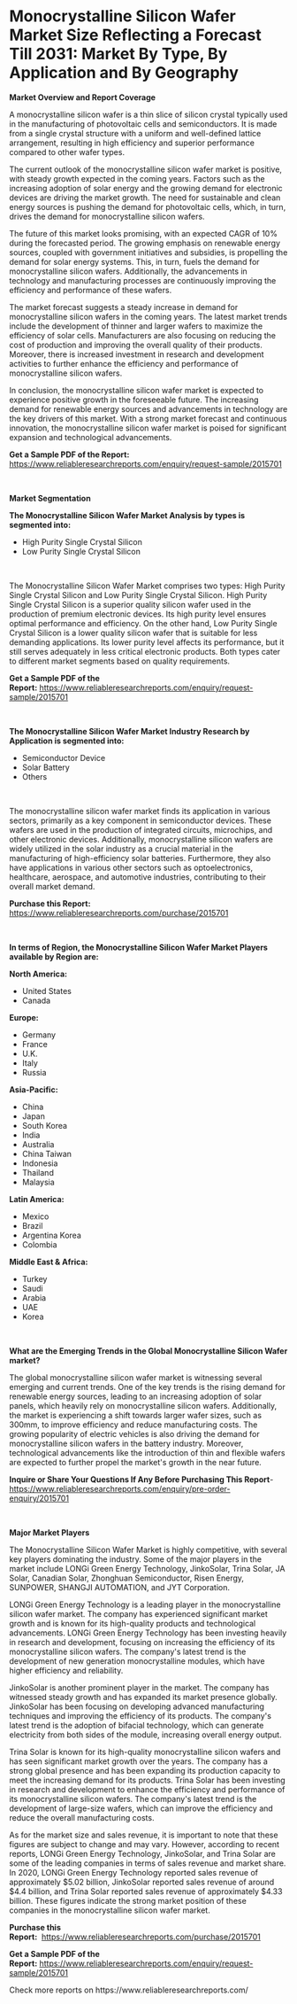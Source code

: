 <p><h1>Monocrystalline Silicon Wafer Market Size Reflecting a Forecast Till 2031: Market By Type, By Application and By Geography</h1></p><p><strong>Market Overview and Report Coverage</strong></p>
<p><p>A monocrystalline silicon wafer is a thin slice of silicon crystal typically used in the manufacturing of photovoltaic cells and semiconductors. It is made from a single crystal structure with a uniform and well-defined lattice arrangement, resulting in high efficiency and superior performance compared to other wafer types.</p><p>The current outlook of the monocrystalline silicon wafer market is positive, with steady growth expected in the coming years. Factors such as the increasing adoption of solar energy and the growing demand for electronic devices are driving the market growth. The need for sustainable and clean energy sources is pushing the demand for photovoltaic cells, which, in turn, drives the demand for monocrystalline silicon wafers.</p><p>The future of this market looks promising, with an expected CAGR of 10% during the forecasted period. The growing emphasis on renewable energy sources, coupled with government initiatives and subsidies, is propelling the demand for solar energy systems. This, in turn, fuels the demand for monocrystalline silicon wafers. Additionally, the advancements in technology and manufacturing processes are continuously improving the efficiency and performance of these wafers.</p><p>The market forecast suggests a steady increase in demand for monocrystalline silicon wafers in the coming years. The latest market trends include the development of thinner and larger wafers to maximize the efficiency of solar cells. Manufacturers are also focusing on reducing the cost of production and improving the overall quality of their products. Moreover, there is increased investment in research and development activities to further enhance the efficiency and performance of monocrystalline silicon wafers.</p><p>In conclusion, the monocrystalline silicon wafer market is expected to experience positive growth in the foreseeable future. The increasing demand for renewable energy sources and advancements in technology are the key drivers of this market. With a strong market forecast and continuous innovation, the monocrystalline silicon wafer market is poised for significant expansion and technological advancements.</p></p>
<p><strong>Get a Sample PDF of the Report:</strong> <a href="https://www.reliableresearchreports.com/enquiry/request-sample/2015701">https://www.reliableresearchreports.com/enquiry/request-sample/2015701</a></p>
<p>&nbsp;</p>
<p><strong>Market Segmentation</strong></p>
<p><strong>The Monocrystalline Silicon Wafer Market Analysis by types is segmented into:</strong></p>
<p><ul><li>High Purity Single Crystal Silicon</li><li>Low Purity Single Crystal Silicon</li></ul></p>
<p>&nbsp;</p>
<p><p>The Monocrystalline Silicon Wafer Market comprises two types: High Purity Single Crystal Silicon and Low Purity Single Crystal Silicon. High Purity Single Crystal Silicon is a superior quality silicon wafer used in the production of premium electronic devices. Its high purity level ensures optimal performance and efficiency. On the other hand, Low Purity Single Crystal Silicon is a lower quality silicon wafer that is suitable for less demanding applications. Its lower purity level affects its performance, but it still serves adequately in less critical electronic products. Both types cater to different market segments based on quality requirements.</p></p>
<p><strong>Get a Sample PDF of the Report:</strong>&nbsp;<a href="https://www.reliableresearchreports.com/enquiry/request-sample/2015701">https://www.reliableresearchreports.com/enquiry/request-sample/2015701</a></p>
<p>&nbsp;</p>
<p><strong>The Monocrystalline Silicon Wafer Market Industry Research by Application is segmented into:</strong></p>
<p><ul><li>Semiconductor Device</li><li>Solar Battery</li><li>Others</li></ul></p>
<p>&nbsp;</p>
<p><p>The monocrystalline silicon wafer market finds its application in various sectors, primarily as a key component in semiconductor devices. These wafers are used in the production of integrated circuits, microchips, and other electronic devices. Additionally, monocrystalline silicon wafers are widely utilized in the solar industry as a crucial material in the manufacturing of high-efficiency solar batteries. Furthermore, they also have applications in various other sectors such as optoelectronics, healthcare, aerospace, and automotive industries, contributing to their overall market demand.</p></p>
<p><strong>Purchase this Report:</strong>&nbsp; <a href="https://www.reliableresearchreports.com/purchase/2015701">https://www.reliableresearchreports.com/purchase/2015701</a></p>
<p>&nbsp;</p>
<p><strong>In terms of Region, the Monocrystalline Silicon Wafer Market Players available by Region are:</strong></p>
<p>
    <p> <strong> North America: </strong>
        <ul>
            <li>United States</li>
            <li>Canada</li>
        </ul>
        </p> 
    <p> <strong> Europe: </strong>
        <ul>
            <li>Germany</li>
            <li>France</li>
            <li>U.K.</li>
            <li>Italy</li>
            <li>Russia</li>
        </ul>
        </p> 
    <p> <strong> Asia-Pacific: </strong>
        <ul>
            <li>China</li>
            <li>Japan</li>
            <li>South Korea</li>
            <li>India</li>
            <li>Australia</li>
            <li>China Taiwan</li>
            <li>Indonesia</li>
            <li>Thailand</li>
            <li>Malaysia</li>
        </ul>
        </p> 
    <p> <strong> Latin America: </strong>
        <ul>
            <li>Mexico</li>
            <li>Brazil</li>
            <li>Argentina Korea</li>
            <li>Colombia</li>
        </ul>
        </p> 
    <p> <strong> Middle East & Africa: </strong>
        <ul>
            <li>Turkey</li>
            <li>Saudi</li>
            <li>Arabia</li>
            <li>UAE</li>
            <li>Korea</li>
        </ul>
    </p>
    </p>
<p>&nbsp;</p>
<p><strong>What are the Emerging Trends in the Global Monocrystalline Silicon Wafer market?</strong></p>
<p><p>The global monocrystalline silicon wafer market is witnessing several emerging and current trends. One of the key trends is the rising demand for renewable energy sources, leading to an increasing adoption of solar panels, which heavily rely on monocrystalline silicon wafers. Additionally, the market is experiencing a shift towards larger wafer sizes, such as 300mm, to improve efficiency and reduce manufacturing costs. The growing popularity of electric vehicles is also driving the demand for monocrystalline silicon wafers in the battery industry. Moreover, technological advancements like the introduction of thin and flexible wafers are expected to further propel the market's growth in the near future.</p></p>
<p><strong>Inquire or Share Your Questions If Any Before Purchasing This Report</strong>- <a href="https://www.reliableresearchreports.com/enquiry/pre-order-enquiry/2015701">https://www.reliableresearchreports.com/enquiry/pre-order-enquiry/2015701</a></p>
<p>&nbsp;</p>
<p><strong>Major Market Players</strong></p>
<p><p>The Monocrystalline Silicon Wafer Market is highly competitive, with several key players dominating the industry. Some of the major players in the market include LONGi Green Energy Technology, JinkoSolar, Trina Solar, JA Solar, Canadian Solar, Zhonghuan Semiconductor, Risen Energy, SUNPOWER, SHANGJI AUTOMATION, and JYT Corporation. </p><p>LONGi Green Energy Technology is a leading player in the monocrystalline silicon wafer market. The company has experienced significant market growth and is known for its high-quality products and technological advancements. LONGi Green Energy Technology has been investing heavily in research and development, focusing on increasing the efficiency of its monocrystalline silicon wafers. The company's latest trend is the development of new generation monocrystalline modules, which have higher efficiency and reliability.</p><p>JinkoSolar is another prominent player in the market. The company has witnessed steady growth and has expanded its market presence globally. JinkoSolar has been focusing on developing advanced manufacturing techniques and improving the efficiency of its products. The company's latest trend is the adoption of bifacial technology, which can generate electricity from both sides of the module, increasing overall energy output.</p><p>Trina Solar is known for its high-quality monocrystalline silicon wafers and has seen significant market growth over the years. The company has a strong global presence and has been expanding its production capacity to meet the increasing demand for its products. Trina Solar has been investing in research and development to enhance the efficiency and performance of its monocrystalline silicon wafers. The company's latest trend is the development of large-size wafers, which can improve the efficiency and reduce the overall manufacturing costs.</p><p>As for the market size and sales revenue, it is important to note that these figures are subject to change and may vary. However, according to recent reports, LONGi Green Energy Technology, JinkoSolar, and Trina Solar are some of the leading companies in terms of sales revenue and market share. In 2020, LONGi Green Energy Technology reported sales revenue of approximately $5.02 billion, JinkoSolar reported sales revenue of around $4.4 billion, and Trina Solar reported sales revenue of approximately $4.33 billion. These figures indicate the strong market position of these companies in the monocrystalline silicon wafer market.</p></p>
<p><strong>Purchase this Report:</strong>&nbsp;&nbsp;<a href="https://www.reliableresearchreports.com/purchase/2015701">https://www.reliableresearchreports.com/purchase/2015701</a></p>
<p></p>
<p><strong>Get a Sample PDF of the Report:</strong>&nbsp;<a href="https://www.reliableresearchreports.com/enquiry/request-sample/2015701">https://www.reliableresearchreports.com/enquiry/request-sample/2015701</a></p>
<p>Check more reports on https://www.reliableresearchreports.com/</p>